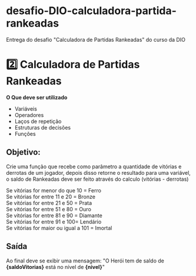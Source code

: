 # desafio-DIO-calculadora-partida-rankeadas
Entrega do desafio "Calculadora de Partidas Rankeadas" do curso da DIO
 # 2️⃣ Calculadora de Partidas Rankeadas
**O Que deve ser utilizado**

- Variáveis
- Operadores
- Laços de repetição
- Estruturas de decisões
- Funções

## Objetivo:

Crie uma função que recebe como parâmetro a quantidade de vitórias e derrotas de um jogador,
depois disso retorne o resultado para uma variável, o saldo de Rankeadas deve ser feito através do calculo (vitórias - derrotas)

Se vitórias for menor do que 10 = Ferro<br>
Se vitórias for entre 11 e 20 = Bronze<br>
Se vitórias for entre 21 e 50 = Prata<br>
Se vitórias for entre 51 e 80 = Ouro<br>
Se vitórias for entre 81 e 90 = Diamante<br>
Se vitórias for entre 91 e 100= Lendário<br>
Se vitórias for maior ou igual a 101 = Imortal<br>

## Saída

Ao final deve se exibir uma mensagem:
"O Herói tem de saldo de **{saldoVitorias}** está no nível de **{nivel}**"
